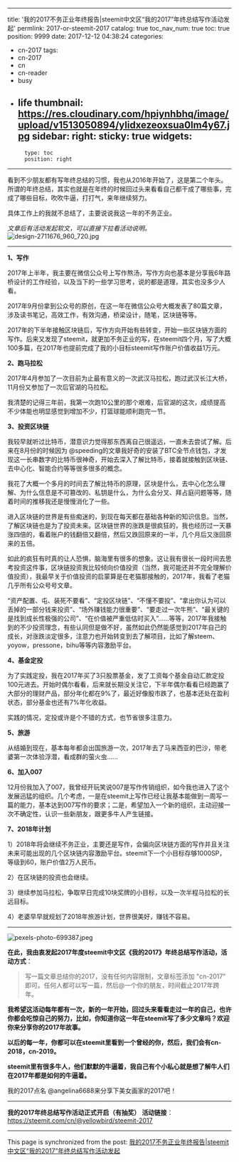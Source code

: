
---
title: '我的2017不务正业年终报告|steemit中文区“我的2017”年终总结写作活动发起'
permlink: 2017-or-steemit-2017
catalog: true
toc_nav_num: true
toc: true
position: 9999
date: 2017-12-12 04:38:24
categories:
- cn-2017
tags:
- cn-2017
- cn
- cn-reader
- busy
- life
thumbnail: https://res.cloudinary.com/hpiynhbhq/image/upload/v1513050894/ylidxezeoxsua0lm4y67.jpg
sidebar:
    right:
        sticky: true
widgets:
    -
        type: toc
        position: right
---


看到不少朋友都有写年终总结的习惯，我也从2016年开始了，这是第二个年头。所谓的年终总结，其实也就是在年终的时候回过头来看看自己都干成了哪些事，完成了哪些目标，吹吹牛逼，打打气，来年继续努力。

具体工作上的我就不总结了，主要说说我这一年的不务正业。

*文章后有活动发起软文，可以直接下拉看活动说明。*
![design-2711676_960_720.jpg](https://res.cloudinary.com/hpiynhbhq/image/upload/v1513050894/ylidxezeoxsua0lm4y67.jpg)

---

**1、写作**

2017年上半年，我主要在微信公众号上写作熬汤，写作方向也基本是分享我6年路桥设计的工作经验，以及当下的一些学习思考，说的都是道理，其实也没多少人看。

2017年9月份拿到公众号的原创，在这一年在微信公众号大概发表了80篇文章，涉及读书笔记，高效工作，有效沟通，桥梁设计，随笔，区块链等等。

2017年的下半年接触区块链后，写作方向开始有些转变，开始一些区块链方面的写作。后来又发现了steemit，就更加不务正业的写，在steemit四个月，写了大概100多篇，在2017年也提前完成了我的小目标steemit写作账户价值收益1万元。

**2、跑马拉松**

2017年4月参加了一次目前为止最有意义的一次武汉马拉松，跑过武汉长江大桥，11月份又参加了一次后官湖的马拉松。

我清楚的记得三年前，我第一次跑10公里的那个艰难，后官湖的这次，成绩提高不少体能也明显感觉到增加不少，打篮球能顺利跑完一节。

**3、投资区块链**

我较早就听过比特币，潜意识力觉得那东西离自己很遥远，一直未去尝试了解。后来在8月份的时候因为 @speeding的文章我好奇的安装了BTC全节点钱包，才发现这一长串数字的比特币很神奇，开始去深入了解比特币，接着就接触到区块链、去中心化、智能合约等等很多很多的概念。

我花了大概一个多月的时间去了解比特币的原理，区块是什么，去中心化怎么理解、为什么信息是不可篡改的、私钥是什么，为什么会分叉、拜占庭问题等等，随着时间的推移我还是慢慢消化了一些。

进入区块链的世界是有些痴迷的，到现在每天都在基础各种新的知识信息。当然，了解区块链也是为了投资未来。区块链世界的涨跌是很疯狂的，我也经历过一天暴涨四倍的，看着账户的钱翻倍又翻倍，然后又跌回原来的一半，几个月后又涨回原来的五倍。

如此的疯狂有时真的让人恐惧，脑海里有很多的想象。这让我有很长一段时间去思考投资这件事，区块链投资我比较倾向价值投资（当然，我可能还并不完全理解价值投资），我最早关于价值投资的启蒙算是在老猫那接触的，2017年，我看了老猫几乎所有公众号号文章。

“资产配置、屯、装死不要看”、“定投区块链”、“不懂不要投”、“拿出你认为可以丢掉的一部分钱来投资”、“场外赚钱能力很重要”、“要走过一次牛熊”、“最关键的是找到成长性极强的公司”、“在价值被严重低估时买入”......等等，2017年我接触到的不少投资理念，有些认同但是做不好，虽然如此仍然能感觉到2017年自己的成长，对涨跌淡定很多，注意力也开始转变到去了解项目，比如了解steem、yoyow，pressone，bihu等等内容激励平台。

**4、基金定投**

为了实践定投，我在2017年买了3只股票基金，发了工资每个基金自动汇款定投100元进去。开始时偶尔看看，后来就长期没关注它，下半年偶尔看看已经跑赢了大部分的理财产品，部分年化都在9%了，最近好像股市跌了，也基本还处在盈利状态，部分基金也还有7%年化收益。

实践的情况，定投或许是个不错的方式，也节省很多注意力。

**5、旅游**

从结婚到现在，基本每年都会出国旅游一次，2017年去了马来西亚的巴沙，带老婆第一次体验浮潜，看成群的萤火虫......

**6、加入007**

12月份我加入了007，我曾经开玩笑说007是写作传销组织，如今我也进入了这个发展迅猛的组织。几个考虑，一是在steemit上写作已经让我基本能做到一周写一篇的能力，基本达到007写作的要求；二是，希望加入一个新的组织，主动迎接一次不确定性，认识一些新朋友，跟更多牛人产生链接。

**7、2018年计划**

1）2018年将会继续不务正业，主要还是写作，会偏向区块链方面的写作并且关注未来可能出现的几个区块链内容激励平台。steemit下一个小目标存够1000SP，等级到60，账户价值2万人民币。

2）在区块链的投资也会继续。

3）继续参加马拉松，争取早日完成10块奖牌的小目标，以及一次半程马拉松的长远目标。

4）老婆早早就规划了2018年旅游计划，世界很美好，赚钱不容易。

---

![pexels-photo-699387.jpeg](https://res.cloudinary.com/hpiynhbhq/image/upload/v1513051123/wka6dgedqmvyqi606uc4.jpg)

**在此，我由衷发起2017年度steemit中文区《我的2017》年终总结写作活动，活动方式**：
>写一篇文章总结你的2017，没有任何内容限制，文章标签添加 "cn-2017" 即可。任何人都可以写一篇，然后@一个你的朋友，时间截止2017年跨年。

**我希望这活动每年都有一次，新的一年开始，回过头来看看走过一年的自己，也许你都会吃惊自己的努力，比如，你知道你这一年在steemit写了多少文章吗？欢迎你来分享你的2017年故事。**

**以后的每一年，你都可以在steemit里看到一个曾经的你，然后，我们会有cn-2018，cn-2019。**

**steemit里有很多牛人，他们默默的牛逼着，我自己有个小私心就是想了解牛人们在2017年都是如何的牛逼着。**

我的2017点名 @angelina6688来分享下美女画家的2017吧！

---

**我的2017年终总结写作活动正式开启（有抽奖）**
**活动链接**：https://steemit.com/cn/@yellowbird/steemit-2017

- - -

This page is synchronized from the post: [我的2017不务正业年终报告|steemit中文区“我的2017”年终总结写作活动发起](https://steemit.com/@yellowbird/2017-or-steemit-2017)

